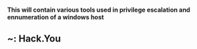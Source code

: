#### This will contain various tools used in privilege escalation and ennumeration of a windows host

## ~: Hack.You

